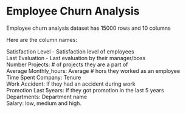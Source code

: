 # Employee Churn Analysis

Employee churn analysis dataset has 15000 rows and 10 columns

Here are the column names:

Satisfaction Level - Satisfaction level of employees<br>
Last Evaluation - Last evaluation by their manager/boss<br>
Number Projects: # of projects they are a part of <br>
Average Monthly_hours: Average # hors they worked as an employee<br>
Time Spent Company: Tenure<br>
Work Accident: If they had an accident during work<br>
Promotion Last 5years: If they got promotion in the last 5 years<br>
Departments: Department name<br>
Salary: low, medium and high.<br>
